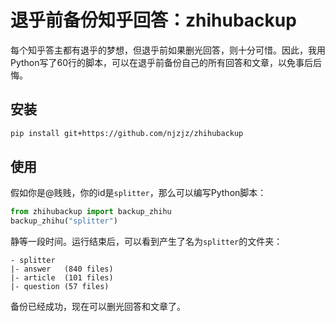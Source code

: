 # 退乎前备份知乎回答：zhihubackup

每个知乎答主都有退乎的梦想，但退乎前如果删光回答，则十分可惜。因此，我用Python写了60行的脚本，可以在退乎前备份自己的所有回答和文章，以免事后后悔。

## 安装

```sh
pip install git+https://github.com/njzjz/zhihubackup
```

## 使用

假如你是@贱贱，你的id是`splitter`，那么可以编写Python脚本：

```python
from zhihubackup import backup_zhihu
backup_zhihu("splitter")
```

静等一段时间。运行结束后，可以看到产生了名为`splitter`的文件夹：
```
- splitter
|- answer   (840 files) 
|- article  (101 files)
|- question (57 files)
```
备份已经成功，现在可以删光回答和文章了。

